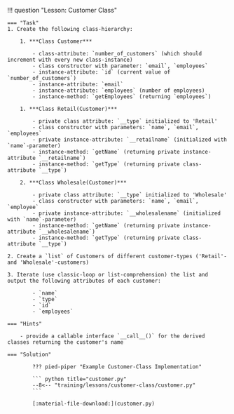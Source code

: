 !!! question "Lesson: Customer Class"
    
    === "Task"
    1. Create the following class-hierarchy:
    
        1. ***Class Customer***

            - class-attribute: `number_of_customers` (which should increment with every new class-instance)
            - class constructor with parameter: `email`, `employees`
            - instance-attribute: `id` (current value of `number_of_customers`)
            - instance-attribute: `email`
            - instance-attribute: `employees` (number of employees)
            - instance-method: `getEmployees` (returning `employees`)

        1. ***Class Retail(Customer)***

            - private class attribute: `__type` initialized to 'Retail'
            - class constructor with parameters: `name`, `email`, `employees`
            - private instance-attribute: `__retailname` (initialized with `name`-parameter)
            - instance-method: `getName` (returning private instance-attribute `__retailname`)
            - instance-method: `getType` (returning private class-attribute `__type`)

        2. ***Class Wholesale(Customer)***

            - private class attribute: `__type` initialized to 'Wholesale'
            - class constructor with parameters: `name`, `email`, `employee`
            - private instance-attribute: `__wholesalename` (initialized with `name`-parameter)
            - instance-method: `getName` (returning private instance-attribute `__wholesalename`)
            - instance-method: `getType` (returning private class-attribute `__type`)
      
    2. Create a `list` of Customers of different customer-types ('Retail'- and 'Wholesale'-customers)
        
    3. Iterate (use classic-loop or list-comprehension) the list and output the following attributes of each customer:
    
            - `name`
            - `type`
            - `id`
            - `employees`
      
    === "Hints" 

        - provide a callable interface `__call__()` for the derived classes returning the customer's name

    === "Solution" 

            ??? pied-piper "Example Customer-Class Implementation"

            ``` python title="customer.py"
            --8<-- "training/lessons/customer-class/customer.py"
            ```

            [:material-file-download:](customer.py)

  
   
